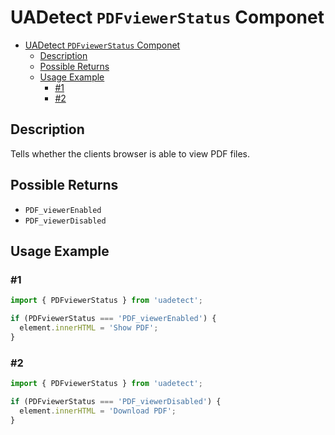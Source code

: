 # UADetect `PDFviewerStatus` Componet

- [UADetect `PDFviewerStatus` Componet](#uadetect-pdfviewerstatus-componet)
  - [Description](#description)
  - [Possible Returns](#possible-returns)
  - [Usage Example](#usage-example)
    - [#1](#1)
    - [#2](#2)

## Description

Tells whether the clients browser is able to view PDF files.

## Possible Returns

- `PDF_viewerEnabled`
- `PDF_viewerDisabled`

## Usage Example

### #1

```js
import { PDFviewerStatus } from 'uadetect';

if (PDFviewerStatus === 'PDF_viewerEnabled') {
  element.innerHTML = 'Show PDF';
}
```

### #2

```js
import { PDFviewerStatus } from 'uadetect';

if (PDFviewerStatus === 'PDF_viewerDisabled') {
  element.innerHTML = 'Download PDF';
}
```